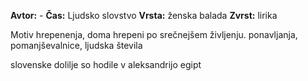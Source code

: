 **Avtor:** -
**Čas:** Ljudsko slovstvo
**Vrsta:** ženska balada
**Zvrst:** lirika

Motiv hrepenenja, doma hrepeni po srečnejšem življenju.
ponavljanja, pomanjševalnice, ljudska števila

slovenske dolilje so hodile v aleksandrijo egipt